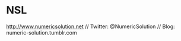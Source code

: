 # NSL
http://www.numericsolution.net  // Twitter: @NumericSolution  //  Blog: numeric-solution.tumblr.com
